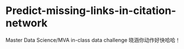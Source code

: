 # Predict-missing-links-in-citation-network
Master Data Science/MVA in-class data challenge
晓涵你动作好快哈哈！
